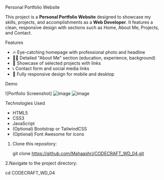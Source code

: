 Personal Portfolio Website

This project is a **Personal Portfolio Website** designed to showcase my skills, projects, and accomplishments as a **Web Developer**. It features a clean, responsive design with sections such as Home, About Me, Projects, and Contact.

Features

- 🔥 Eye-catching homepage with professional photo and headline
- 👨‍💻 Detailed "About Me" section (education, experience, background)
- 📂 Showcase of selected projects with links
- 📞 Contact form and social media links
- 📱 Fully responsive design for mobile and desktop

Demo

![Portfolio Screenshot]
![image](https://github.com/user-attachments/assets/66e28dbe-d150-423b-bdb6-40559f5ed0c0)
![image](https://github.com/user-attachments/assets/4a8c744d-25a5-4032-bbef-d1bbc575087f)





 Technologies Used

- HTML5
- CSS3
- JavaScript
- (Optional) Bootstrap or TailwindCSS
- (Optional) Font Awesome for icons


1. Clone this repository:

   git clone https://github.com/Mahaashri/CODECRAFT_WD_04.git

   
2.Navigate to the project directory:

   cd CODECRAFT_WD_04 

